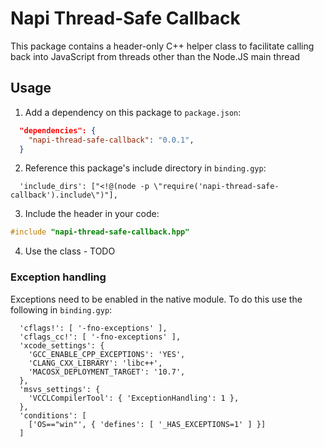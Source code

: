 # Napi Thread-Safe Callback

This package contains a header-only C++ helper class to facilitate
calling back into JavaScript from threads other than the Node.JS main thread

## Usage

  1. Add a dependency on this package to `package.json`:
```json
  "dependencies": {
    "napi-thread-safe-callback": "0.0.1",
  }
```

  2. Reference this package's include directory in `binding.gyp`:
```gyp
  'include_dirs': ["<!@(node -p \"require('napi-thread-safe-callback').include\")"],
```
  3. Include the header in your code:
```C++
#include "napi-thread-safe-callback.hpp"
```

  4. Use the class - TODO

### Exception handling

Exceptions need to be enabled in the native module. To do this use the following
in `binding.gyp`:
```gyp
  'cflags!': [ '-fno-exceptions' ],
  'cflags_cc!': [ '-fno-exceptions' ],
  'xcode_settings': {
    'GCC_ENABLE_CPP_EXCEPTIONS': 'YES',
    'CLANG_CXX_LIBRARY': 'libc++',
    'MACOSX_DEPLOYMENT_TARGET': '10.7',
  },
  'msvs_settings': {
    'VCCLCompilerTool': { 'ExceptionHandling': 1 },
  },
  'conditions': [
    ['OS=="win"', { 'defines': [ '_HAS_EXCEPTIONS=1' ] }]
  ]
```
